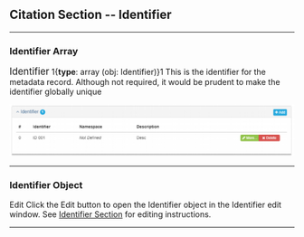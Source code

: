 ## Citation Section -- Identifier
---

### Identifier Array

<span class="md-panel" style="font-size: larger">Identifier</span> 1{**type**: array (obj: <span class="md-panel">Identifier</span>)}1 This is the identifier for the metadata record.  Although not required, it would be prudent to make the identifier globally unique

![Basic Information Panel](/assets/reference/edit-objects/citation/identifier.png)

---

### Identifier Object

<span class="btn btn-success btn-xs"> <i class="fa fa-pencil"> </i> Edit</span> Click the Edit button to open the <span class="md-panel">Identifier</span> object in the <span class="md-section">Identifier</span> edit window.  See [Identifier Section](../identifier-section.md) for editing instructions.

---
